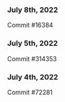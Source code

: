 ### July 8th, 2022

Commit #16384

### July 5th, 2022

Commit #314353


### July 4th, 2022

Commit #72281
